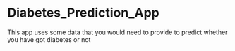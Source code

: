 # Diabetes_Prediction_App
This app uses some data that you would need to provide to predict whether you have got diabetes or not
